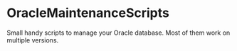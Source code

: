 # OracleMaintenanceScripts
Small handy scripts to manage your Oracle database.  Most of them work on multiple versions.
